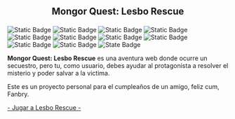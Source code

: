 ## <p align='center'> Mongor Quest: Lesbo Rescue </p>

![Static Badge](https://img.shields.io/badge/RPG-blue)
![Static Badge](https://img.shields.io/badge/Point&Click-blue)
![Static Badge](https://img.shields.io/badge/Visual_Novel-blue)
![Static Badge](https://img.shields.io/badge/Bullet_Hell-blue)
![Static Badge](https://img.shields.io/badge/NextJs-brown)
![Static Badge](https://img.shields.io/badge/Vercel-brown)
![Static Badge](https://img.shields.io/badge/Undertale-red)
![Static Badge](https://img.shields.io/badge/Deltarune-red)
![Static Badge](https://img.shields.io/badge/Storyteller-red)
![Static Badge](https://img.shields.io/badge/Ace_Attorney-red)
![State Badge](https://img.shields.io/badge/Estado:-En_desarrollo-orange)

**Mongor Quest: Lesbo Rescue** es una aventura web donde ocurre un secuestro, pero tu, como usuario, debes ayudar al protagonista a resolver el misterio y poder salvar a la victima.

Este es un proyecto personal para el cumpleaños de un amigo, feliz cum, Fanbry.

[- Jugar a Lesbo Rescue -](https://www.mongor.quest/)